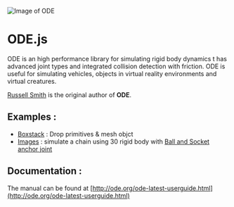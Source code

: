 ![Image of ODE](http://www.ode.org/pix2/odelogo.jpg)

# ODE.js
ODE is an high performance library for simulating rigid body dynamics t has advanced joint types and integrated collision detection with friction. ODE is useful for simulating vehicles, objects in virtual reality environments and virtual creatures.

[Russell Smith](http://www.q12.org/) is the original author of **ODE**.

## Examples :
 * [Boxstack](http://ricku34.github.io/ODE.js/examples/BabylonJs%20-%20boxstack.html) : Drop primitives & mesh objct
 * [Images](http://ricku34.github.io/ShaderElement/samples/Images.html) : simulate a chain using 30 rigid body with [Ball and Socket anchor joint](http://ode.org/ode-latest-userguide.html#sec_7_3_1)
 
 ## Documentation :
 The manual can be found at [http://ode.org/ode-latest-userguide.html](http://ode.org/ode-latest-userguide.html)